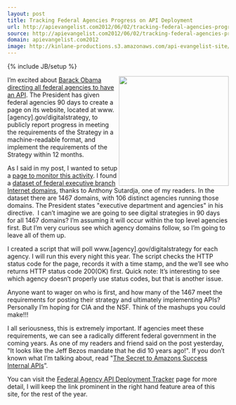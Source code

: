 ```yaml
---
layout: post
title: Tracking Federal Agencies Progress on API Deployment
url: http://apievangelist.com2012/06/02/tracking-federal-agencies-progress-on-api-deployment/
source: http://apievangelist.com2012/06/02/tracking-federal-agencies-progress-on-api-deployment/
domain: apievangelist.com2012
image: http://kinlane-productions.s3.amazonaws.com/api-evangelist-site/blog/Track-Federal-Agency-API.png
---
```

{% include JB/setup %}<p>
     <a title="Federal Agency API Deployment Tracker" href="/federal_government.php"><img src="http://kinlane-productions.s3.amazonaws.com/api-evangelist/federal-government/Track-Federal-Agency-API.png"  width="250" align="right" /></a>
</p>
<p>
     I’m excited about <a title="Barack Obama directing all federal agencies to have an API" href="http://blog.apievangelist.com/2012/06/01/barak-obama-directs-all-federal-agencies-to-have-an-api/">Barack Obama directing all federal agencies to have an API</a>. The President has given federal agencies 90 days to create a page on its website, located at www.[agency].gov/digitalstrategy, to publicly report progress in meeting the requirements of the Strategy in a machine-readable format, and implement the requirements of the Strategy within 12 months.
</p>
<p>
     As I said in my post, I wanted to setup a <a title="page to monitor this activity" href="/federal_government.php">page to monitor this activity</a>. I found a <a href="https://explore.data.gov/Federal-Government-Finances-and-Employment/Federal-Executive-Branch-Internet-Domains/k9h8-e98h">dataset of federal executive branch Internet domains</a>, thanks to Anthony Sutardja, one of my readers. In the dataset there are 1467 domains, with 106 distinct agencies running those domains. The President states "executive department and agencies" in his directive.  I can’t imagine we are going to see digital strategies in 90 days for all 1467 domains? I’m assuming it will occur within the top level agencies first. But I’m very curious see which agency domains follow, so I’m going to leave all of them up.
</p>
<p>
     I created a script that will poll www.[agency].gov/digitalstrategy for each agency. I will run this every night this year. The script checks the HTTP status code for the page, records it with a time stamp, and the we’ll see who returns HTTP status code 200(OK) first. Quick note: It’s interesting to see which agency doesn’t properly use status codes, but that is another issue.
</p>
<p>
     Anyone want to wager on who is first, and how many of the 1467 meet the requirements for posting their strategy and ultimately implementing APIs? Personally I’m hoping for CIA and the NSF. Think of the mashups you could make!!!
</p>
<p>
     I all seriousness, this is extremely important. If agencies meet these requirements, we can see a radically different federal government in the coming years. As one of my readers and friend said on the post yesterday, "It looks like the Jeff Bezos mandate that he did 10 years ago!". If you don’t known what I’m talking about, read "<a title="The Secret to Amazons Success, APIs" href="http://blog.apievangelist.com/2012/01/12/the-secret-to-amazons-success-internal-apis/">The Secret to Amazons Success Internal APIs</a>”.
</p>
<p>
     You can visit the <a title="Federal Agency API Deployment Tracker" href="/federal_government.php">Federal Agency API Deployment Tracker</a> page for more detail, I will keep the link prominent in the right hand feature area of this site, for the rest of the year.
</p>
